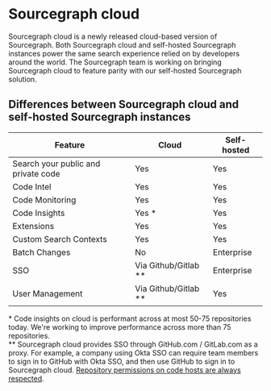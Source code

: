 # Sourcegraph cloud 

Sourcegraph cloud is a newly released cloud-based version of Sourcegraph. Both Sourcegraph cloud and self-hosted Sourcegraph instances power the same search experience relied on by developers around the world. The Sourcegraph team is working on bringing Sourcegraph cloud to feature parity with our self-hosted Sourcegraph solution.

## Differences between Sourcegraph cloud and self-hosted Sourcegraph instances

| Feature                             | Cloud                | Self-hosted      |
| ----------------------------------- | -------------------- | ---------------- |
| Search your public and private code | Yes                  | Yes              |
| Code Intel                          | Yes                  | Yes              |
| Code Monitoring                     | Yes                  | Yes              |
| Code Insights                       | Yes *                | Yes              |
| Extensions                          | Yes                  | Yes              |
| Custom Search Contexts              | Yes                  | Yes              |
| Batch Changes                       | No                   | Enterprise       |
| SSO                                 | Via Github/Gitlab ** | Enterprise       |
| User Management                     | Via Github/Gitlab ** | Yes              |

\* Code insights on cloud is performant across at most 50-75 repositories today. We're working to improve performance across more than 75 repositories.  
\** Sourcegraph cloud provides SSO through GitHub.com / GitLab.com as a proxy. For example, a company using Okta SSO can require team members to sign in to GitHub with Okta SSO, and then use GitHub to sign in to Sourcegraph cloud. [Repository permissions on code hosts are always respected](../code_search/explanations/code_visibility_on_sourcegraph_cloud.md).
